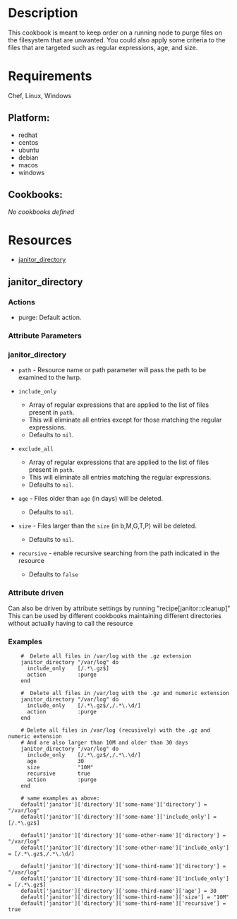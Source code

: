 # Description

This cookbook is meant to keep order on a running node to purge files
on the filesystem that are unwanted.  You could also apply some criteria to the files
that are targeted such as regular expressions, age, and size.

# Requirements

Chef, Linux, Windows

## Platform:

* redhat
* centos
* ubuntu
* debian
* macos
* windows

## Cookbooks:

*No cookbooks defined*

# Resources

* [janitor_directory](#janitor_directory)

## janitor\_directory

### Actions

- purge:  Default action.

### Attribute Parameters

### janitor\_directory

* `path` - Resource name or path parameter will pass the path to be examined to the lwrp.

* `include_only`
    * Array of regular expressions that are applied to the list of files present in `path`.
    * This will eliminate all entries except for those matching the regular expressions.
    * Defaults to `nil`.

* `exclude_all`
    * Array of regular expressions that are applied to the list of files present in `path`.
    * This will eliminate all entries matching the regular expressions.
    * Defaults to `nil`.

* `age` - Files older than `age` (in days) will be deleted.
    * Defaults to `nil`.

* `size` - Files larger than the `size` (in b,M,G,T,P) will be deleted.
    * Defaults to `nil`.

* `recursive` - enable recursive searching from the path indicated in the resource
    * Defaults to `false`

### Attribute driven

Can also be driven by attribute settings by running "recipe[janitor::cleanup]"
This can be used by different cookbooks maintaining different directories without
actually having to call the resource

### Examples

```
    #  Delete all files in /var/log with the .gz extension
    janitor_directory "/var/log" do
      include_only    [/.*\.gz$]
      action          :purge
    end

    #  Delete all files in /var/log with the .gz and numeric extension
    janitor_directory "/var/log" do
      include_only    [/.*\.gz$/,/.*\.\d/]
      action          :purge
    end

    # Delete all files in /var/log (recusively) with the .gz and numeric extension
    # And are also larger than 10M and older than 30 days
    janitor_directory "/var/log" do
      include_only    [/.*\.gz$/,/.*\.\d/]
      age             30
      size            "10M"
      recursive       true
      action          :purge
    end

    # same examples as above:
    default['janitor']['directory']['some-name']['directory'] = "/var/log"
    default['janitor']['directory']['some-name']['include_only'] = [/.*\.gz$]

    default['janitor']['directory']['some-other-name']['directory'] = "/var/log"
    default['janitor']['directory']['some-other-name']['include_only'] = [/.*\.gz$,/.*\.\d/]

    default['janitor']['directory']['some-third-name']['directory'] = "/var/log"
    default['janitor']['directory']['some-third-name']['include_only'] = [/.*\.gz$]
    default['janitor']['directory']['some-third-name']['age'] = 30
    default['janitor']['directory']['some-third-name']['size'] = "10M"
    default['janitor']['directory']['some-third-name']['recursive'] = true
```
